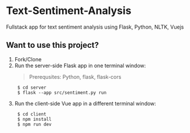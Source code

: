 # Text-Sentiment-Analysis
Fullstack app for text sentiment analysis using Flask, Python, NLTK, Vuejs

## Want to use this project?
1. Fork/Clone
2. Run the server-side Flask app in one terminal window:
   > Prerequsites: Python, flask, flask-cors
   ```
    $ cd server
    $ flask --app src/sentiment.py run
   ```
3. Run the client-side Vue app in a different terminal window:
   ```
    $ cd client
    $ npm install
    $ npm run dev
   ```
